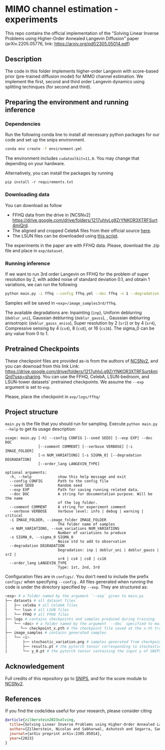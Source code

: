 # MIMO channel estimation - experiments 

This repo contains the official implementation of the "Solving Linear Inverse Problems using Higher-Order Annealed Langevin Diffusion" paper (arXiv.2205.05776, link: https://arxiv.org/pdf/2305.05014.pdf) 

## Description

The code in this folder implements higher-order Langevin with score-based prior (pre-trained diffusion model) for MIMO channel estimation. We implement the first, second and third order Langevin dynamics using splitting techinques (for second and third). 

## Preparing the environment and running inference

### Dependencies

Run the following conda line to install all necessary python packages for our code and set up the snips environment.

```bash
conda env create -f environment.yml
```

The environment includes `cudatoolkit=11.0`. You may change that depending on your hardware.

Alternatively, you can install the packages by running 

```
pip install -r requirements.txt
```

### Downloading data

You can download as follow

* FFHQ data from the drive in [NCSNv2] https://drive.google.com/drive/folders/1217uhIvLg9ZrYNKOR3XTRFSurt4miQrd.
* The aligned and cropped CelebA files from their official source [here](http://mmlab.ie.cuhk.edu.hk/projects/CelebA.html). 
* The LSUN files can be downloaded using [this script](https://github.com/fyu/lsun).

The experiments in the paper are with FFHQ data. Please, download the .zip file and place in `exp/dataset`.

### Running inference

If we want to run 3rd order Langevin on FFHQ for the problem of super resolution by 2, with added noise of standard deviation 0.1, and obtain 1 variations, we can run the following

```bash
python main.py -i ffhq --config ffhq.yml --doc ffhq -n 1 --degradation sr2 --sigma_0 0.1 --order_lang 3rd
```

Samples will be saved in `<exp>/image_samples3rd/ffhq`.

The available degradations are: Inpainting (`inp`), Uniform deblurring (`deblur_uni`), Gaussian deblurring (`deblur_gauss`), , Gaussian deblurring anisotropic (`deblur_gauss_aniso`), Super resolution by 2 (`sr2`) or by 4 (`sr4`), Compressive sensing by 4 (`cs4`), 8 (`cs8`), or 16 (`cs16`). The sigma_0 can be any value from 0 to 1.

## Pretrained Checkpoints

These checkpoint files are provided as-is from the authors of [NCSNv2](https://github.com/ermongroup/ncsnv2), and you can downoad from this link Link: https://drive.google.com/drive/folders/1217uhIvLg9ZrYNKOR3XTRFSurt4miQrd?usp=sharing.
You can use the FFHQ, CelebA, LSUN-bedroom, and LSUN-tower datasets' pretrained checkpoints. We assume the `--exp` argument is set to `exp`.

Please, place the checkpoint in `exp/logs/ffhq/`


## Project structure

`main.py` is the file that you should run for sampling. Execute ```python main.py --help``` to get its usage description:

```
usage: main.py [-h] --config CONFIG [--seed SEED] [--exp EXP] --doc DOC
               [--comment COMMENT] [--verbose VERBOSE] [-i IMAGE_FOLDER]
               [-n NUM_VARIATIONS] [-s SIGMA_0] [--degradation DEGRADATION] 
               [--order_lang LANGEVIN_TYPE]

optional arguments:
  -h, --help            show this help message and exit
  --config CONFIG       Path to the config file
  --seed SEED           Random seed
  --exp EXP             Path for saving running related data.
  --doc DOC             A string for documentation purpose. Will be the name
                        of the log folder.
  --comment COMMENT     A string for experiment comment
  --verbose VERBOSE     Verbose level: info | debug | warning | critical
  -i IMAGE_FOLDER, --image_folder IMAGE_FOLDER
                        The folder name of samples
  -n NUM_VARIATIONS, --num_variations NUM_VARIATIONS
                        Number of variations to produce
  -s SIGMA_0, --sigma_0 SIGMA_0
                        Noise std to add to observation
  --degradation DEGRADATION
                        Degradation: inp | deblur_uni | deblur_gauss | sr2 |
                        sr4 | cs4 | cs8 | cs16
  --order_lang LANGEVIN_TYPE
                        Type: 1st, 2nd, 3rd

```

Configuration files are in `configs/`. You don't need to include the prefix `configs/` when specifying  `--config` . All files generated when running the code is under the directory specified by `--exp`. They are structured as:

```bash
<exp> # a folder named by the argument `--exp` given to main.py
├── datasets # all dataset files
│   ├── celeba # all CelebA files
│   └── lsun # all LSUN files
│   └── FFHQ # all FFHQ files
├── logs # contains checkpoints and samples produced during training
│   └── <doc> # a folder named by the argument `--doc` specified to main.py
│      └── checkpoint_x.pth # the checkpoint file saved at the x-th training iteration
├── image_samples # contains generated samples
│   └── <i>
│       ├── stochastic_variation.png # samples generated from checkpoint_x.pth, including original, degraded, mean, and std   
│       ├── results.pt # the pytorch tensor corresponding to stochastic_variation.png
│       └── y_0.pt # the pytorch tensor containing the input y of SNIPS
```

## Acknowledgement

Full credits of this repository go to [SNIPS](https://github.com/bahjat-kawar/snips_torch), and for the score module to [NCSNv2](https://github.com/ermongroup/ncsnv2).

## References

If you find the code/idea useful for your research, please consider citing

```bib
@article{zilberstein2023solving,
  title={Solving Linear Inverse Problems using Higher-Order Annealed Langevin Diffusion},
  author={Zilberstein, Nicolas and Sabharwal, Ashutosh and Segarra, Santiago},
  journal={arXiv preprint arXiv:2305.05014},
  year={2023}
}
```

